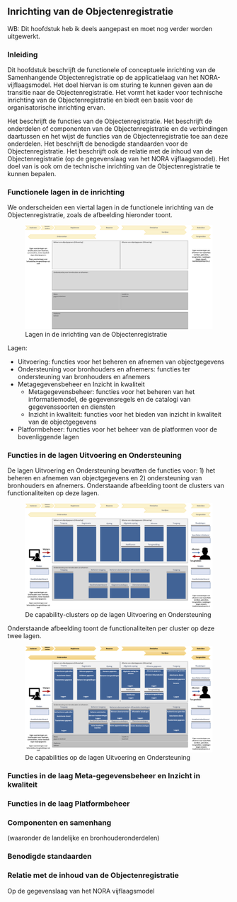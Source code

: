 ## Inrichting van de Objectenregistratie

<p class='note'>
     WB: Dit hoofdstuk heb ik deels aangepast en moet nog verder worden uitgewerkt. 
</p>

### Inleiding

Dit hoofdstuk beschrijft de functionele of conceptuele inrichting van de Samenhangende Objectenregistratie op de applicatielaag van het NORA-vijflaagsmodel. Het doel hiervan is om sturing te kunnen geven aan de transitie naar de Objectenregistratie. Het vormt het kader voor technische inrichting van de Objectenregistratie en biedt een basis voor de organisatorische inrichting ervan. 

Het beschrijft de functies van de Objectenregistratie. Het beschrijft de onderdelen of componenten van de Objectenregistratie en de verbindingen daartussen en het wijst de functies van de Objectenregistratie toe aan deze onderdelen.  Het beschrijft de benodigde standaarden voor de Objectenregistratie. Het  beschrijft ook de relatie met de inhoud van de Objectenregistratie (op de gegevenslaag van het NORA vijflaagsmodel). Het doel van is ook om de technische inrichting van de Objectenregistratie te kunnen bepalen.

### Functionele lagen in de inrichting

We onderscheiden een viertal lagen in de functionele inrichting van de Objectenregistratie, zoals de afbeelding hieronder toont.

<figure id="inrichtinglagen">
    <img src="media/inrichting-lagen-sor.png" alt="inrichtinglagen">
    <figcaption>Lagen in de inrichting van de Objectenregistratie</figcaption>
</figure>

Lagen:
- Uitvoering: functies voor het beheren en afnemen van objectgegevens
- Ondersteuning voor bronhouders en afnemers: functies ter ondersteuning van bronhouders en afnemers
- Metagegevensbeheer en Inzicht in kwaliteit
	- Metagegevensbeheer: functies voor het beheren van het informatiemodel, de gegevensregels en de catalogi van gegevenssoorten en diensten
	- Inzicht in kwaliteit: functies voor het bieden van inzicht in kwaliteit van de objectgegevens
- Platformbeheer: functies voor het beheer van de platformen voor de bovenliggende lagen 


### Functies in de lagen Uitvoering en Ondersteuning

De lagen Uitvoering en Ondersteuning bevatten de functies voor: 1) het beheren en afnemen van objectgegevens en 2) ondersteuning van bronhouders en afnemers. Onderstaande afbeelding toont de clusters van functionaliteiten op deze lagen.

<figure id="inrichtinguitvoeringondersteuning">
    <img src="media/inrichting-uitvoering-ondersteuning-sor.png" alt="inrichtinguitvoeringondersteuning">
    <figcaption>De capability-clusters op de lagen Uitvoering en Ondersteuning</figcaption>
</figure>

Onderstaande afbeelding toont de functionaliteiten per cluster op deze twee lagen.

<figure id="functiesuitvoeringondersteuning">
    <img src="media/functies-uitvoering-ondersteuning-sor.png" alt="functiesuitvoeringondersteuning">
    <figcaption>De capabilities op de lagen Uitvoering en Ondersteuning</figcaption>
</figure>

### Functies in de laag Meta-gegevensbeheer en Inzicht in kwaliteit

### Functies in de laag Platformbeheer

### Componenten en samenhang

(waaronder de landelijke en bronhouderonderdelen)

### Benodigde standaarden

### Relatie met de inhoud van de Objectenregistratie

Op de gegevenslaag van het NORA vijflaagsmodel